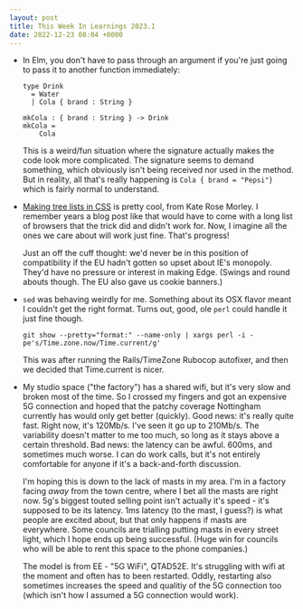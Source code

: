 ```yaml
---
layout: post
title: This Week In Learnings 2023.1
date: 2022-12-23 08:04 +0000
---
```


* In Elm, you don't have to pass through an argument if you're just going to pass it to another function immediately:
  
  ```
  type Drink
    = Water
    | Cola { brand : String }
  
  mkCola : { brand : String } -> Drink
  mkCola =
      Cola
  ```
  
  This is a weird/fun situation where the signature actually makes the code look more complicated. The signature seems to
  demand something, which obviously isn't being received nor used in the method. But in reality, all that's really happening
  is `Cola { brand = "Pepsi"}` which is fairly normal to understand.

* [Making tree lists in CSS](https://iamkate.com/code/tree-views/) is pretty cool, from Kate Rose Morley. I remember years
  a blog post like that would have to come with a long list of browsers that the trick did and didn't work for. Now, I imagine
  all the ones we care about will work just fine. That's progress!
  
  Just an off the cuff thought: we'd never be in this position of compatibility if the EU hadn't gotten so upset about IE's
  monopoly. They'd have no pressure or interest in making Edge. (Swings and round abouts though. The EU also gave us cookie
  banners.)

* `sed` was behaving weirdly for me. Something about its OSX flavor meant I couldn't get the right format. Turns out, good,
  ole `perl` could handle it just fine though.
  
  `git show --pretty="format:" --name-only | xargs perl -i -pe's/Time.zone.now/Time.current/g'`
  
  This was after running the Rails/TimeZone Rubocop autofixer, and then we decided that Time.current is nicer.
  
* My studio space ("the factory") has a shared wifi, but it's very slow and broken most of the time. So I crossed my fingers
  and got an expensive 5G connection and hoped that the patchy coverage Nottingham currently has would only get better (quickly).
  Good news: it's really quite fast. Right now, it's 120Mb/s. I've seen it go up to 210Mb/s. The variability doesn't matter to
  me too much, so long as it stays above a certain threshold. Bad news: the latency can be awful. 600ms, and sometimes much worse.
  I can do work calls, but it's not entirely comfortable for anyone if it's a back-and-forth discussion.
  
  I'm hoping this is down to the lack of masts in my area. I'm in a factory facing _away_ from the town centre, where I bet all
  the masts are right now. 5g's biggest touted selling point isn't actually it's speed - it's supposed to be its latency. 1ms
  latency (to the mast, I guess?) is what people are excited about, but that only happens if masts are everywhere. Some councils
  are trialling putting masts in every street light, which I hope ends up being successful. (Huge win for councils who will be able
  to rent this space to the phone companies.)
  
  The model is from EE - "5G WiFi", QTAD52E. It's struggling with wifi at the moment and often has to been restarted. Oddly, restarting
  also sometimes increases the speed and qualitiy of the 5G connection too (which isn't how I assumed a 5G connection would work).
